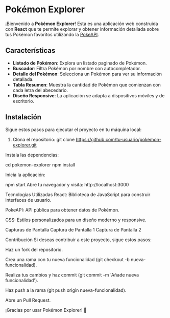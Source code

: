 # Pokémon Explorer

¡Bienvenido a **Pokémon Explorer**! Esta es una aplicación web construida con **React** que te permite explorar y obtener información detallada sobre tus Pokémon favoritos utilizando la [PokeAPI](https://pokeapi.co/).

## Características

- **Listado de Pokémon**: Explora un listado paginado de Pokémon.
- **Buscador**: Filtra Pokémon por nombre con autocompletador.
- **Detalle del Pokémon**: Selecciona un Pokémon para ver su información detallada.
- **Tabla Resumen**: Muestra la cantidad de Pokémon que comienzan con cada letra del abecedario.
- **Diseño Responsive**: La aplicación se adapta a dispositivos móviles y de escritorio.

## Instalación

Sigue estos pasos para ejecutar el proyecto en tu máquina local:

1. Clona el repositorio:
   git clone https://github.com/tu-usuario/pokemon-explorer.git

Instala las dependencias:

cd pokemon-explorer
npm install

Inicia la aplicación:

npm start
Abre tu navegador y visita:
http://localhost:3000

Tecnologías Utilizadas
React: Biblioteca de JavaScript para construir interfaces de usuario.

PokeAPI: API pública para obtener datos de Pokémon.

CSS: Estilos personalizados para un diseño moderno y responsive.

Capturas de Pantalla
Captura de Pantalla 1
Captura de Pantalla 2

Contribución
Si deseas contribuir a este proyecto, sigue estos pasos:

Haz un fork del repositorio.

Crea una rama con tu nueva funcionalidad (git checkout -b nueva-funcionalidad).

Realiza tus cambios y haz commit (git commit -m 'Añade nueva funcionalidad').

Haz push a la rama (git push origin nueva-funcionalidad).

Abre un Pull Request.

¡Gracias por usar Pokémon Explorer! 🚀

